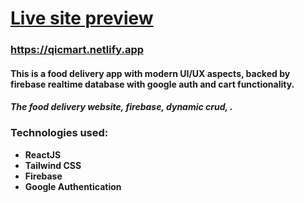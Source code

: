 
# [Live site preview](https://qicmart.netlify.app)

### https://qicmart.netlify.app


#### This is a food delivery app with modern UI/UX aspects, backed by firebase realtime database with google auth and cart functionality.

#### *The food delivery website, firebase, dynamic crud, .*


### Technologies used: 
- **ReactJS** 
- **Tailwind CSS**
- **Firebase**
- **Google Authentication**

